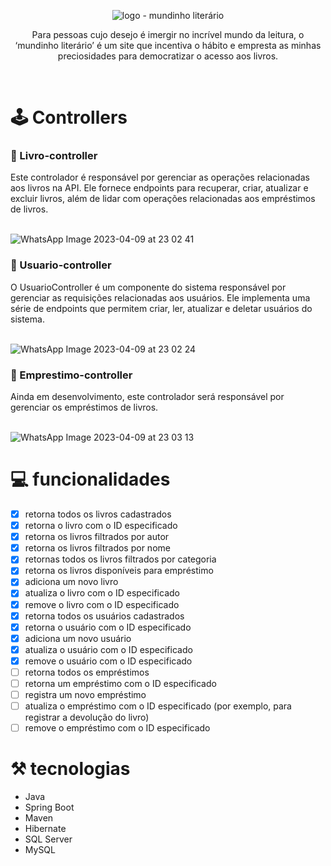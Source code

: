 

<div align="center">

![logo - mundinho literário](https://user-images.githubusercontent.com/93364960/232653717-ce8b40cc-e695-4cef-a575-791fbabab9e8.png)


</div>

<p  align="center"> Para pessoas cujo desejo é imergir no incrível mundo da leitura, o ‘mundinho literário’ é um site que incentiva o hábito e empresta as minhas preciosidades para democratizar o acesso aos livros. </p><br>

# 🕹 Controllers

<h3>📍 Livro-controller</h3>
Este controlador é responsável por gerenciar as operações relacionadas aos livros na API. Ele fornece endpoints para recuperar, criar, atualizar e excluir livros, além de lidar com operações relacionadas aos empréstimos de livros. <br><br>

![WhatsApp Image 2023-04-09 at 23 02 41](https://user-images.githubusercontent.com/93364960/230810901-0b99b122-ced8-45bc-b35c-e4592bd8b9f8.jpeg)

<h3>📍 Usuario-controller</h3>
O UsuarioController é um componente do sistema responsável por gerenciar as requisições relacionadas aos usuários. Ele implementa uma série de endpoints que permitem criar, ler, atualizar e deletar usuários do sistema. <br> <br>

![WhatsApp Image 2023-04-09 at 23 02 24](https://user-images.githubusercontent.com/93364960/230811674-f222fd3d-194c-426d-aeef-0a2230d5c896.jpeg)

<h3>📍 Emprestimo-controller</h3>
Ainda em desenvolvimento, este controlador será responsável por gerenciar os empréstimos de livros. <br><br>

![WhatsApp Image 2023-04-09 at 23 03 13](https://user-images.githubusercontent.com/93364960/230811884-84659f9c-2343-48e9-a5d7-d733f4697314.jpeg)


# 💻 funcionalidades

- [x]  retorna todos os livros cadastrados 
- [x]  retorna o livro com o ID especificado
- [x]  retorna os livros filtrados por autor
- [x]  retorna os livros filtrados por nome
- [x]  retornas todos os livros filtrados por categoria
- [x]  retorna os livros disponíveis para empréstimo
- [x]  adiciona um novo livro
- [x]  atualiza o livro com o ID especificado
- [x]  remove o livro com o ID especificado
- [x]  retorna todos os usuários cadastrados
- [x]  retorna o usuário com o ID especificado
- [x]  adiciona um novo usuário
- [x]  atualiza o usuário com o ID especificado
- [x]  remove o usuário com o ID especificado
- [ ]  retorna todos os empréstimos 
- [ ]  retorna um empréstimo com o ID especificado
- [ ]  registra um novo empréstimo
- [ ]  atualiza o empréstimo com o ID especificado (por exemplo, para registrar a devolução do livro)
- [ ]  remove o empréstimo com o ID especificado

# ⚒️ tecnologias

- Java
- Spring Boot
- Maven
- Hibernate
- SQL Server
- MySQL

# 
